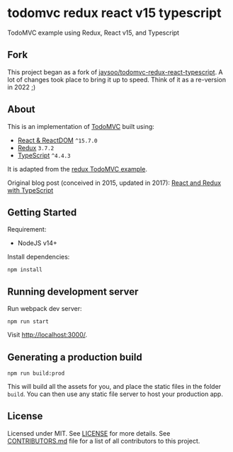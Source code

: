 # todomvc redux react v15 typescript

TodoMVC example using Redux, React v15, and Typescript

## Fork

This project began as a fork of [jaysoo/todomvc-redux-react-typescript](https://github.com/jaysoo/todomvc-redux-react-typescript). A lot of changes took place to bring it up to speed. Think of it as a re-version in 2022 ;)

## About

This is an implementation of [TodoMVC](http://todomvc.com/) built using:

- [React & ReactDOM](http://facebook.github.io/react/) `^15.7.0`
- [Redux](https://github.com/rackt/redux) `3.7.2`
- [TypeScript](http://www.typescriptlang.org/) `^4.4.3`

It is adapted from the [redux TodoMVC example](https://github.com/rackt/redux/tree/master/examples/todomvc).

Original blog post (conceived in 2015, updated in 2017): [React and Redux with TypeScript](http://jaysoo.ca/2015/09/26/typed-react-and-redux/)

## Getting Started

Requirement:

- NodeJS v14+

Install dependencies:

```
npm install
```

## Running development server

Run webpack dev server:

```
npm run start
```

Visit [http://localhost:3000/](http://localhost:3000/).

## Generating a production build

```
npm run build:prod
```

This will build all the assets for you, and place the static files in the folder `build`. You can then use any static file server to host your production app.

## License

Licensed under MIT. See [LICENSE](LICENSE) for more details. See [CONTRIBUTORS.md](./CONTRIBUTORS.md) file for a list of all contributors to this project.
